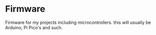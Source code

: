 # Firmware
Firmware for my projects including microcontrollers. this will usually be Arduino, Pi Pico's and such.

